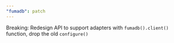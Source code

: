 ```yaml
---
"fumadb": patch
---
```


Breaking: Redesign API to support adapters with `fumadb().client()` function, drop the old `configure()`
